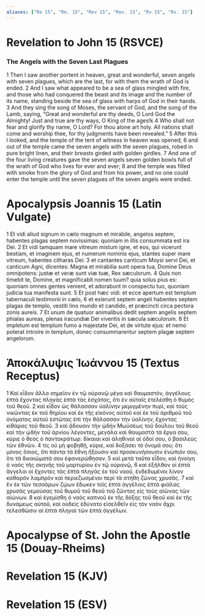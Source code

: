 ```yaml
---
aliases: ["Re 15", "Re. 15", "Rev 15", "Rev. 15", "Rv 15", "Rv. 15"]
---
```



# Revelation to John 15 (RSVCE)

### The Angels with the Seven Last Plagues
1 Then I saw another portent in heaven, great and wonderful, seven angels with seven plagues, which are the last, for with them the wrath of God is ended.
2 And I saw what appeared to be a sea of glass mingled with fire, and those who had conquered the beast and its image and the number of its name, standing beside the sea of glass with harps of God in their hands.
3 And they sing the song of Moses, the servant of God, and the song of the Lamb, saying, “Great and wonderful are thy deeds, O Lord God the Almighty! Just and true are thy ways, O King of the ages!k
4 Who shall not fear and glorify thy name, O Lord? For thou alone art holy. All nations shall come and worship thee, for thy judgments have been revealed.”
5 After this I looked, and the temple of the tent of witness in heaven was opened,
6 and out of the temple came the seven angels with the seven plagues, robed in pure bright linen, and their breasts girded with golden girdles.
7 And one of the four living creatures gave the seven angels seven golden bowls full of the wrath of God who lives for ever and ever;
8 and the temple was filled with smoke from the glory of God and from his power, and no one could enter the temple until the seven plagues of the seven angels were ended.


# Apocalypsis Joannis 15 (Latin Vulgate)

1 Et vidi aliud signum in cælo magnum et mirabile, angelos septem, habentes plagas septem novissimas: quoniam in illis consummata est ira Dei.
2 Et vidi tamquam mare vitreum mistum igne, et eos, qui vicerunt bestiam, et imaginem ejus, et numerum nominis ejus, stantes super mare vitreum, habentes citharas Dei:
3 et cantantes canticum Moysi servi Dei, et canticum Agni, dicentes: Magna et mirabilia sunt opera tua, Domine Deus omnipotens: justæ et veræ sunt viæ tuæ, Rex sæculorum.
4 Quis non timebit te, Domine, et magnificabit nomen tuum? quia solus pius es: quoniam omnes gentes venient, et adorabunt in conspectu tuo, quoniam judicia tua manifesta sunt.
5 Et post hæc vidi: et ecce apertum est templum tabernaculi testimonii in cælo,
6 et exierunt septem angeli habentes septem plagas de templo, vestiti lino mundo et candido, et præcincti circa pectora zonis aureis.
7 Et unum de quatuor animalibus dedit septem angelis septem phialas aureas, plenas iracundiæ Dei viventis in sæcula sæculorum.
8 Et impletum est templum fumo a majestate Dei, et de virtute ejus: et nemo poterat introire in templum, donec consummarentur septem plagæ septem angelorum.


# Ἀποκάλυψις Ἰωάννου 15 (Textus Receptus)

1 Καὶ εἶδον ἄλλο σημεῖον ἐν τῷ οὐρανῷ μέγα καὶ θαυμαστόν, ἀγγέλους ἑπτὰ ἔχοντας πληγὰς ἑπτὰ τὰς ἐσχάτας, ὅτι ἐν αὐταῖς ἐτελέσθη ὁ θυμὸς τοῦ θεοῦ.
2 καὶ εἶδον ὡς θάλασσαν ὑαλίνην μεμιγμένην πυρί, καὶ τοὺς νικῶντας ἐκ τοῦ θηρίου καὶ ἐκ τῆς εἰκόνος αὐτοῦ καὶ ἐκ τοῦ ἀριθμοῦ τοῦ ὀνόματος αὐτοῦ ἑστῶτας ἐπὶ τὴν θάλασσαν τὴν ὑαλίνην, ἔχοντας κιθάρας τοῦ θεοῦ.
3 καὶ ᾄδουσιν τὴν ᾠδὴν Μωϋσέως τοῦ δούλου τοῦ θεοῦ καὶ τὴν ᾠδὴν τοῦ ἀρνίου λέγοντες, μεγάλα καὶ θαυμαστὰ τὰ ἔργα σου, κύριε ὁ θεὸς ὁ παντοκράτωρ: δίκαιαι καὶ ἀληθιναὶ αἱ ὁδοί σου, ὁ βασιλεὺς τῶν ἐθνῶν.
4 τίς οὐ μὴ φοβηθῇ, κύριε, καὶ δοξάσει τὸ ὄνομά σου; ὅτι μόνος ὅσιος, ὅτι πάντα τὰ ἔθνη ἥξουσιν καὶ προσκυνήσουσιν ἐνώπιόν σου, ὅτι τὰ δικαιώματά σου ἐφανερώθησαν.
5 καὶ μετὰ ταῦτα εἶδον, καὶ ἠνοίγη ὁ ναὸς τῆς σκηνῆς τοῦ μαρτυρίου ἐν τῷ οὐρανῷ,
6 καὶ ἐξῆλθον οἱ ἑπτὰ ἄγγελοι οἱ ἔχοντες τὰς ἑπτὰ πληγὰς ἐκ τοῦ ναοῦ, ἐνδεδυμένοι λίνον καθαρὸν λαμπρὸν καὶ περιεζωσμένοι περὶ τὰ στήθη ζώνας χρυσᾶς.
7 καὶ ἓν ἐκ τῶν τεσσάρων ζῴων ἔδωκεν τοῖς ἑπτὰ ἀγγέλοις ἑπτὰ φιάλας χρυσᾶς γεμούσας τοῦ θυμοῦ τοῦ θεοῦ τοῦ ζῶντος εἰς τοὺς αἰῶνας τῶν αἰώνων.
8 καὶ ἐγεμίσθη ὁ ναὸς καπνοῦ ἐκ τῆς δόξης τοῦ θεοῦ καὶ ἐκ τῆς δυνάμεως αὐτοῦ, καὶ οὐδεὶς ἐδύνατο εἰσελθεῖν εἰς τὸν ναὸν ἄχρι τελεσθῶσιν αἱ ἑπτὰ πληγαὶ τῶν ἑπτὰ ἀγγέλων.


# Apocalypse of St. John the Apostle 15 (Douay-Rheims)


# Revelation 15 (KJV)


# Revelation 15 (ESV)

